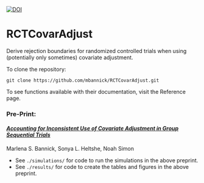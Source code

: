 [![DOI](https://zenodo.org/badge/DOI/10.5281/zenodo.7036090.svg)](https://doi.org/10.5281/zenodo.7036090)

# RCTCovarAdjust

Derive rejection boundaries for randomized controlled trials when using (potentially only sometimes) covariate adjustment.

To clone the repository:
```
git clone https://github.com/mbannick/RCTCovarAdjust.git
```

To see functions available with their documentation, visit the Reference page.

### Pre-Print:

#### [*Accounting for Inconsistent Use of Covariate Adjustment in Group Sequential Trials*](https://arxiv.org/abs/2206.12393)

Marlena S. Bannick, Sonya L. Heltshe, Noah Simon

- See `./simulations/` for code to run the simulations in the above preprint.
- See `./results/` for code to create the tables and figures in the above preprint.
